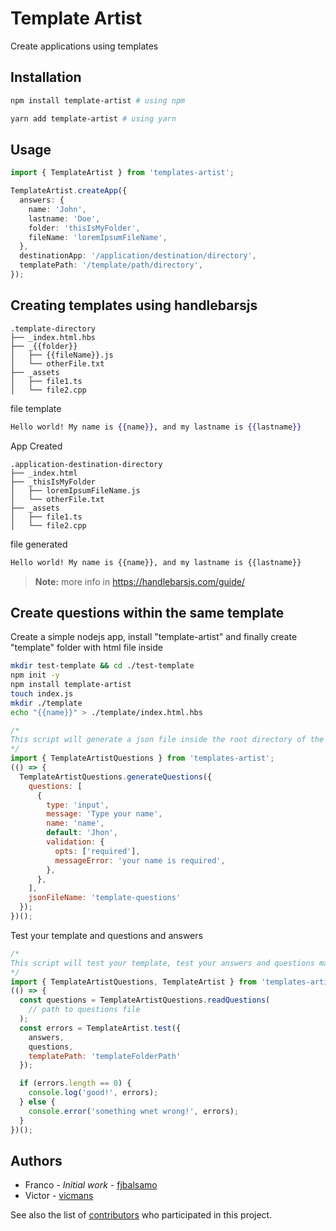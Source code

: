 # Template Artist

Create applications using templates

## Installation

```bash
npm install template-artist # using npm

yarn add template-artist # using yarn
```

## Usage

```typescript
import { TemplateArtist } from 'templates-artist';

TemplateArtist.createApp({
  answers: {
    name: 'John',
    lastname: 'Doe',
    folder: 'thisIsMyFolder',
    fileName: 'loremIpsumFileName',
  },
  destinationApp: '/application/destination/directory',
  templatePath: '/template/path/directory',
});
```

## Creating templates using handlebarsjs

```
.template-directory
├── _index.html.hbs
├── _{{folder}}
│   ├── {{fileName}}.js
│   └── otherFile.txt
├── _assets
│   ├── file1.ts
│   └── file2.cpp
```

file template

```handlebars
Hello world! My name is {{name}}, and my lastname is {{lastname}}
```

App Created

```
.application-destination-directory
├── _index.html
├── _thisIsMyFolder
│   ├── loremIpsumFileName.js
│   └── otherFile.txt
├── _assets
│   ├── file1.ts
│   └── file2.cpp
```

file generated

```html
Hello world! My name is {{name}}, and my lastname is {{lastname}}
```

> **Note:** more info in https://handlebarsjs.com/guide/

## Create questions within the same template

Create a simple nodejs app, install "template-artist" and finally create "template" folder with html file inside

```bash
mkdir test-template && cd ./test-template
npm init -y
npm install template-artist
touch index.js
mkdir ./template
echo "{{name}}" > ./template/index.html.hbs
```

```javascript
/*
This script will generate a json file inside the root directory of the app with your questions called template-questions.json.
*/
import { TemplateArtistQuestions } from 'templates-artist';
(() => {
  TemplateArtistQuestions.generateQuestions({
    questions: [
      {
        type: 'input',
        message: 'Type your name',
        name: 'name',
        default: 'Jhon',
        validation: {
          opts: ['required'],
          messageError: 'your name is required',
        },
      },
    ],
    jsonFileName: 'template-questions'
  });
})();
```

Test your template and questions and answers

```javascript
/*
This script will test your template, test your answers and questions match
*/
import { TemplateArtistQuestions, TemplateArtist } from 'templates-artist';
(() => {
  const questions = TemplateArtistQuestions.readQuestions(
    // path to questions file
  );
  const errors = TemplateArtist.test({
    answers,
    questions,
    templatePath: 'templateFolderPath'
  });

  if (errors.length == 0) {
    console.log('good!', errors);
  } else {
    console.error('something wnet wrong!', errors);
  }
})();
```

## Authors

- Franco - _Initial work_ - [fjbalsamo](https://github.com/fjbalsamo)
- Victor - [vicmans](https://github.com/vicmans)

See also the list of [contributors](https://github.com/fjbalsamo/templates-artist/contributors) who participated in this project.